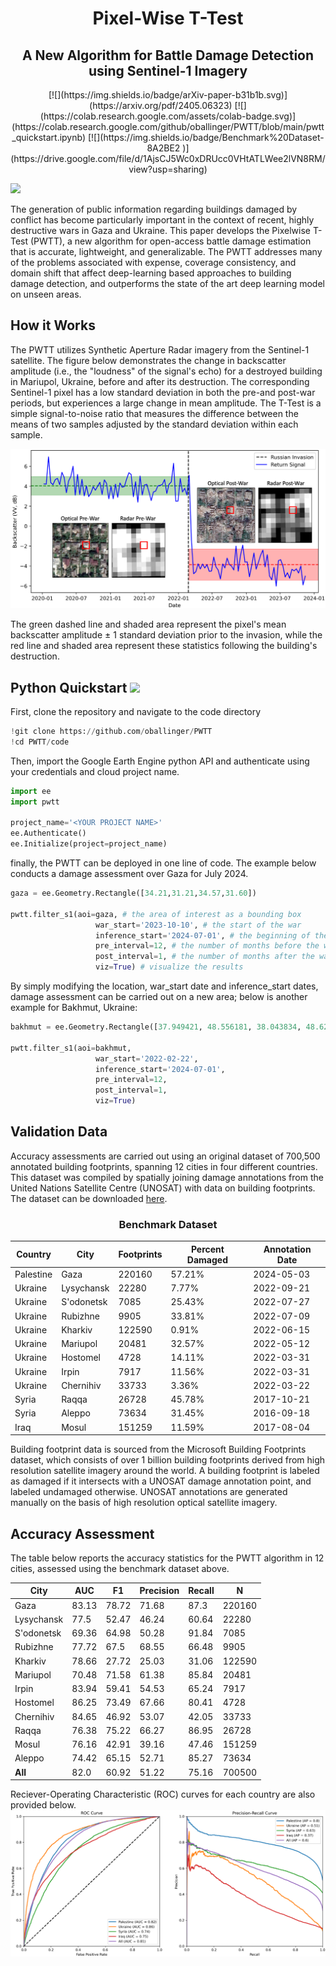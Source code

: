 <h1 align="center">Pixel-Wise T-Test</h1>
<h2 align="center">A New Algorithm for Battle Damage Detection using Sentinel-1 Imagery </h2>

<p align="center">
[![](https://img.shields.io/badge/arXiv-paper-b31b1b.svg)](https://arxiv.org/pdf/2405.06323)  
[![](https://colab.research.google.com/assets/colab-badge.svg)](https://colab.research.google.com/github/oballinger/PWTT/blob/main/pwtt_quickstart.ipynb)   
[![](https://img.shields.io/badge/Benchmark%20Dataset-8A2BE2
)](https://drive.google.com/file/d/1AjsCJ5Wc0xDRUcc0VHtATLWee2lVN8RM/view?usp=sharing)
</p>

![](figs/pwtt_pre_post.png)

The generation of public information regarding buildings damaged by conflict has become particularly important in the context of recent, highly destructive wars in Gaza and Ukraine. This paper develops the Pixelwise T-Test (PWTT), a new algorithm for open-access battle damage estimation that is accurate, lightweight, and generalizable. The PWTT addresses many of the problems associated with expense, coverage consistency, and domain shift that affect deep-learning based approaches to building damage detection, and outperforms the state of the art deep learning model on unseen areas. 

## How it Works 

The PWTT utilizes Synthetic Aperture Radar imagery from the Sentinel-1 satellite. The figure below demonstrates the change in backscatter amplitude (i.e., the "loudness" of the signal's echo) for a destroyed building in Mariupol, Ukraine, before and after its destruction. The corresponding Sentinel-1 pixel has a low standard deviation in both the pre-and post-war periods, but experiences a large change in mean amplitude. The T-Test is a simple signal-to-noise ratio that measures the difference between the means of two samples adjusted by the standard deviation within each sample.

![](figs/single_building.png)

The green dashed line and shaded area represent the pixel's mean backscatter amplitude $\pm$ 1 standard deviation prior to the invasion, while the red line and shaded area represent these statistics following the building's destruction.

## Python Quickstart [![](https://colab.research.google.com/assets/colab-badge.svg)](https://colab.research.google.com/github/oballinger/PWTT/blob/main/pwtt_quickstart.ipynb)


First, clone the repository and navigate to the code directory 

```python
!git clone https://github.com/oballinger/PWTT
!cd PWTT/code
```

Then, import the Google Earth Engine python API and authenticate using your credentials and cloud project name. 

```python
import ee
import pwtt

project_name='<YOUR PROJECT NAME>'
ee.Authenticate()
ee.Initialize(project=project_name)
```

finally, the PWTT can be deployed in one line of code. The example below conducts a damage assessment over Gaza for July 2024.

```python
gaza = ee.Geometry.Rectangle([34.21,31.21,34.57,31.60])

pwtt.filter_s1(aoi=gaza, # the area of interest as a bounding box
                   war_start='2023-10-10', # the start of the war
                   inference_start='2024-07-01', # the beginning of the inference window
                   pre_interval=12, # the number of months before the war to use as a reference period 
                   post_interval=1, # the number of months after the war to use as an inference period 
                   viz=True) # visualize the results
```

By simply modifying the location, war_start date and inference_start dates, damage assessment can be carried out on a new area; below is another example for Bakhmut, Ukraine:

```python
bakhmut = ee.Geometry.Rectangle([37.949421, 48.556181, 38.043834, 48.621584])

pwtt.filter_s1(aoi=bakhmut,
                   war_start='2022-02-22',
                   inference_start='2024-07-01',
                   pre_interval=12,
                   post_interval=1,
                   viz=True)
```

## Validation Data 

Accuracy assessments are carried out using an original dataset of 700,500 annotated building footprints, spanning 12 cities in four different countries. This dataset was compiled by spatially joining damage annotations from the United Nations Satellite Centre (UNOSAT) with data on building footprints. The dataset can be downloaded [here](https://drive.google.com/file/d/1AjsCJ5Wc0xDRUcc0VHtATLWee2lVN8RM/view?usp=sharing).

<h3 align="center">Benchmark Dataset</h3>

| Country   | City        | Footprints | Percent Damaged | Annotation Date |
|-----------|-------------|-------------|-----------------|-----------------|
| Palestine | Gaza        | 220160      | 57.21%          | 2024-05-03      |
| Ukraine   | Lysychansk  | 22280       | 7.77%           | 2022-09-21      |
| Ukraine   | S'odonetsk  | 7085        | 25.43%          | 2022-07-27      |
| Ukraine   | Rubizhne    | 9905        | 33.81%          | 2022-07-09      |
| Ukraine   | Kharkiv     | 122590      | 0.91%           | 2022-06-15      |
| Ukraine   | Mariupol    | 20481       | 32.57%          | 2022-05-12      |
| Ukraine   | Hostomel    | 4728        | 14.11%          | 2022-03-31      |
| Ukraine   | Irpin       | 7917        | 11.56%          | 2022-03-31      |
| Ukraine   | Chernihiv   | 33733       | 3.36%           | 2022-03-22      |
| Syria     | Raqqa       | 26728       | 45.78%          | 2017-10-21      |
| Syria     | Aleppo      | 73634       | 31.45%          | 2016-09-18      |
| Iraq      | Mosul       | 151259      | 11.59%          | 2017-08-04      |

Building footprint data is sourced from the Microsoft Building Footprints dataset, which consists of over 1 billion building footprints derived from high resolution satellite imagery around the world. A building footprint is labeled as damaged if it intersects with a UNOSAT damage annotation point, and labeled undamaged otherwise. UNOSAT annotations are generated manually on the basis of high resolution optical satellite imagery.

## Accuracy Assessment

The table below reports the accuracy statistics for the PWTT algorithm in 12 cities, assessed using the benchmark dataset above. 

| City        | AUC   | F1    | Precision | Recall | N      |
|-------------|-------|-------|-----------|--------|--------|
| Gaza        | 83.13 | 78.72 | 71.68     | 87.3   | 220160 |
| Lysychansk  | 77.5  | 52.47 | 46.24     | 60.64  | 22280  |
| S'odonetsk  | 69.36 | 64.98 | 50.28     | 91.84  | 7085   |
| Rubizhne    | 77.72 | 67.5  | 68.55     | 66.48  | 9905   |
| Kharkiv     | 78.66 | 27.72 | 25.03     | 31.06  | 122590 |
| Mariupol    | 70.48 | 71.58 | 61.38     | 85.84  | 20481  |
| Irpin       | 83.94 | 59.41 | 54.53     | 65.24  | 7917   |
| Hostomel    | 86.25 | 73.49 | 67.66     | 80.41  | 4728   |
| Chernihiv   | 84.65 | 46.92 | 53.07     | 42.05  | 33733  |
| Raqqa       | 76.38 | 75.22 | 66.27     | 86.95  | 26728  |
| Mosul       | 76.16 | 42.91 | 39.16     | 47.46  | 151259 |
| Aleppo      | 74.42 | 65.15 | 52.71     | 85.27  | 73634  |
| **All**     | 82.0  | 60.92 | 51.22     | 75.16  | 700500 |

Reciever-Operating Characteristic (ROC) curves for each country are also provided below.
![](figs/roc.png)